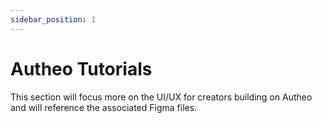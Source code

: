 ```yaml
---
sidebar_position: 1
---
```


# Autheo Tutorials

This section will focus more on the UI/UX for creators building on Autheo and will reference the associated Figma files.